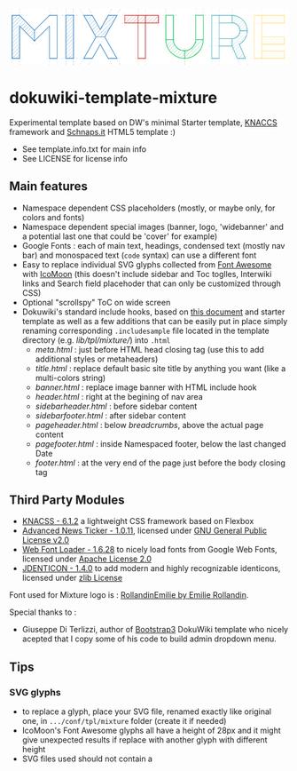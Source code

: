 ![Mixture - Dokuwiki template](/images/Mixture_800x160.png)
# dokuwiki-template-mixture
Experimental template based on DW's minimal Starter template, [KNACCS](http://knacss.com/) framework and [Schnaps.it](http://schnaps.it/) HTML5 template :)

* See template.info.txt for main info
* See LICENSE for license info

## Main features

* Namespace dependent CSS placeholders (mostly, or maybe only, for colors and fonts)
* Namespace dependent special images (banner, logo, 'widebanner' and a potential last one that could be 'cover' for example)
* Google Fonts : each of main text, headings, condensed text (mostly nav bar) and monospaced text (```code``` syntax) can use a different font
* Easy to replace individual SVG glyphs collected from  [Font Awesome](http://fontawesome.io/) with [IcoMoon](https://icomoon.io/) (this doesn't include sidebar and Toc toglles, Interwiki links and Search field placehoder that can only be customized through CSS)
* Optional "scrollspy" ToC on wide screen
* Dokuwiki's standard include hooks, based on [this document](https://www.dokuwiki.org/include_hooks) and starter template as well as a few additions that can be easily put in place simply renaming corresponding `.includesample` file located in the template directory (e.g. *lib/tpl/mixture/*) into `.html`
  * *meta.html* : just before HTML head closing tag (use this to add additional styles or metaheaders)
  * *title.html* : replace default basic site title by anything you want (like a multi-colors string)
  * *banner.html* : replace image banner with HTML include hook
  * *header.html* : right at the begining of nav area
  * *sidebarheader.html* : before sidebar content
  * *sidebarfooter.html* : after sidebar content
  * *pageheader.html* : below *breadcrumbs*, above the actual page content
  * *pagefooter.html* : inside Namespaced footer, below  the last changed Date
  * *footer.html* : at the very end of the page just before the body closing tag

## Third Party Modules

* [KNACSS - 6.1.2](http://knacss.com/) a lightweight CSS framework based on Flexbox
* [Advanced News Ticker - 1.0.11](http://risq.github.io/jquery-advanced-news-ticker/), licensed under [GNU General Public License v2.0](https://www.gnu.org/licenses/gpl-2.0.en.html)
* [Web Font Loader - 1.6.28](https://github.com/typekit/webfontloader) to nicely load fonts from Google Web Fonts, licensed under [Apache License 2.0](https://www.apache.org/licenses/LICENSE-2.0)
* [JDENTICON - 1.4.0](https://jdenticon.com/) to add modern and highly recognizable identicons, licensed under [zlib License](https://www.zlib.net/zlib_license.html)

Font used for Mixture logo is : [RollandinEmilie by Emilie Rollandin](http://www.archistico.com/).

Special thanks to :
* Giuseppe Di Terlizzi, author of [Bootstrap3](https://www.dokuwiki.org/template:bootstrap3) DokuWiki template who nicely acepted that I copy some of his code to build admin dropdown menu.

## Tips

### SVG glyphs
  * to replace a glyph, place your SVG file, renamed exactly like original one, in ```.../conf/tpl/mixture``` folder (create it if needed)
  * IcoMoon's Font Awesome glyphs all have a height of 28px and it might give unexpected results if replace with another glyph with different height
  * SVG files used should not contain a <title> node (or it will be used as glyph tooltip, overriding any Dokuwiki tooltip string)
